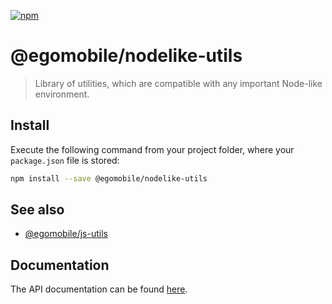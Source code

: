 [![npm](https://img.shields.io/npm/v/@egomobile/nodelike-utils.svg)](https://www.npmjs.com/package/@egomobile/nodelike-utils)

# @egomobile/nodelike-utils

> Library of utilities, which are compatible with any important Node-like environment.

## Install

Execute the following command from your project folder, where your `package.json` file is stored:

```bash
npm install --save @egomobile/nodelike-utils
```

## See also

- [@egomobile/js-utils](https://github.com/egomobile/js-utils)

## Documentation

The API documentation can be found [here](https://egomobile.github.io/nodelike-utils/).
